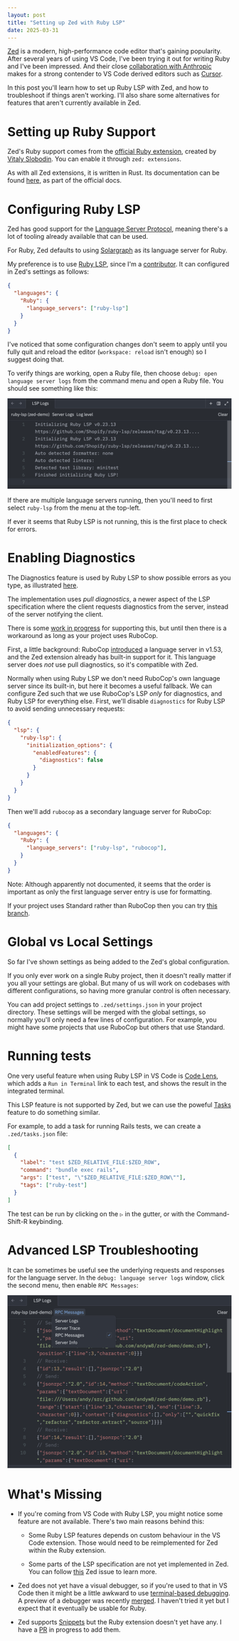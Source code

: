 ```yaml
---
layout: post
title: "Setting up Zed with Ruby LSP"
date: 2025-03-31
---
```


[Zed](https://zed.dev) is a modern, high-performance code editor that's gaining popularity. After several years of using VS Code, I've been trying it out for writing Ruby and I've been impressed. And their close [collaboration with Anthropic](https://zed.dev/blog/zed-ai) makes for a strong contender to VS Code derived editors such as [Cursor](https://www.cursor.com).

In this post you'll learn how to set up Ruby LSP with Zed, and how to troubleshoot if things aren't working. I'll also share some alternatives for features that aren't currently available in Zed.

# Setting up Ruby Support

Zed's Ruby support comes from the [official Ruby extension](https://github.com/zed-extensions/ruby), created by [Vitaly Slobodin](https://bsky.app/profile/vitallium.bsky.social). You can enable it through `zed: extensions`.

As with all Zed extensions, it is written in Rust. Its documentation can be found [here](https://zed.dev/docs/languages/ruby), as part of the official docs.

# Configuring Ruby LSP

Zed has good support for the [Language Server Protocol](https://microsoft.github.io/language-server-protocol/), meaning there's a lot of tooling already available that can be used.

For Ruby, Zed defaults to using [Solargraph](https://solargraph.org) as its language server for Ruby.

My preference is to use [Ruby LSP](https://github.com/Shopify/ruby-lsp), since I'm a [contributor](https://github.com/Shopify/ruby-lsp/graphs/contributors). It can configured in Zed's settings as follows:

```json
{
  "languages": {
    "Ruby": {
      "language_servers": ["ruby-lsp"]
    }
  }
}
```

I've noticed that some configuration changes don't seem to apply until you fully quit and reload the editor (`workspace: reload` isn't enough) so I suggest doing that.

To verify things are working, open a Ruby file, then choose `debug: open language server logs` from the command menu and open a Ruby file. You should see something like this:

![Ruby LSP startup](/assets/images/zed-ruby-lsp-startup.png)

If there are multiple language servers running, then you'll need to first select `ruby-lsp` from the menu at the top-left.

If ever it seems that Ruby LSP is not running, this is the first place to check for errors.

# Enabling Diagnostics

The Diagnostics feature is used by Ruby LSP to show possible errors as you type, as illustrated [here](https://shopify.github.io/ruby-lsp/#diagnostics).

The implementation uses *pull diagnostics*, a newer aspect of the LSP specification where the client requests diagnostics from the server, instead of the server notifying the client.

There is some [work in progress](https://github.com/zed-industries/zed/pull/19230) for supporting this, but until then there is a workaround as long as your project uses RuboCop.

First, a little background: RuboCop [introduced](https://docs.rubocop.org/rubocop/usage/lsp.html) a language server in v1.53, and the Zed extension already has built-in support for it. This language server does _not_ use pull diagnostics, so it's compatible with Zed.

Normally when using Ruby LSP we don't need RuboCop's own language server since its built-in, but here it becomes a useful fallback. We can configure Zed such that we use RuboCop's LSP _only_ for diagnostics, and Ruby LSP for everything else. First, we'll disable `diagnostics` for Ruby LSP to avoid sending unnecessary requests:

```json
{
  "lsp": {
    "ruby-lsp": {
      "initialization_options": {
        "enabledFeatures": {
          "diagnostics": false
        }
      }
    }
  }
}
```

Then we'll add `rubocop` as a secondary language server for RuboCop:

```json
{
  "languages": {
    "Ruby": {
      "language_servers": ["ruby-lsp", "rubocop"],
    }
  }
}
```

Note: Although apparently not documented, it seems that the order is important as only the first language server entry is use for formatting.

If your project uses Standard rather than RuboCop then you can try [this branch](https://github.com/zed-extensions/ruby/pull/25).

# Global vs Local Settings

So far I've shown settings as being added to the Zed's global configuration.

If you only ever work on a single Ruby project, then it doesn't really matter if you all your settings are global. But many of us will work on codebases with different configurations, so having more granular control is often necessary.

You can add project settings to `.zed/settings.json` in your project directory. These settings will be merged with the global settings, so normally you'll only need a few lines of configuration.
For example, you might have some projects that use RuboCop but others that use Standard.

# Running tests

One very useful feature when using Ruby LSP in VS Code is [Code Lens](https://shopify.github.io/ruby-lsp/#code-lens), which adds a `Run in Terminal` link to each test, and shows the result in the integrated terminal.

This LSP feature is not supported by Zed, but we can use the poweful [Tasks](https://zed.dev/docs/tasks) feature to do something similar.

For example, to add a task for running Rails tests, we can create a `.zed/tasks.json` file:

```json
[
  {
    "label": "test $ZED_RELATIVE_FILE:$ZED_ROW",
    "command": "bundle exec rails",
    "args": ["test", "\"$ZED_RELATIVE_FILE:$ZED_ROW\""],
    "tags": ["ruby-test"]
  }
]
```

The test can be run by clicking on the `▷` in the gutter, or with the Command-Shift-R keybinding.

# Advanced LSP Troubleshooting

It can be sometimes be useful see the underlying requests and responses for the language server. In the `debug: language server logs` window, click the second menu, then enable `RPC Messages`:

![Ruby LSP startup](/assets/images/zed-lsp-rpc-logging.png)

# What's Missing

- If you're coming from VS Code with Ruby LSP, you might notice some feature are not available. There's two main reasons behind this:

  - Some Ruby LSP features depends on custom behaviour in the VS Code extension. Those would need to be reimplemented for Zed within the Ruby extension.

  - Some parts of the LSP specification are not yet implemented in Zed.
You can follow [this](https://github.com/zed-industries/zed/issues/26916) Zed issue to learn more.

- Zed does not yet have a visual debugger, so if you're used to that in VS Code then it might be a little awkward to use [terminal-based debugging](https://st0012.dev/my-ruby-debugging-tips-in-2025). A preview of a debugger was recently [merged](https://github.com/zed-industries/zed/pull/13433). I haven't tried it yet but I expect that it eventually be usable for Ruby.

- Zed supports [Snippets](https://zed.dev/docs/snippets) but the Ruby extension doesn't yet have any. I have a [PR](https://github.com/zed-extensions/ruby/pull/53) in progress to add them.
